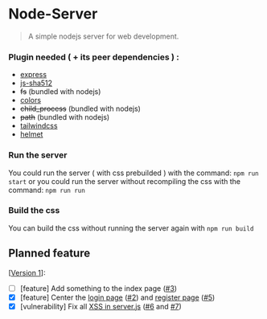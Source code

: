 # Node-Server

> A simple nodejs server for web development.

### Plugin needed ( + its peer dependencies ) :
- [express](https://www.npmjs.com/package/@nrwl/express)
- [js-sha512](https://www.npmjs.com/package/js-sha512)
- ~~fs~~ (bundled with nodejs)
- [colors](https://www.npmjs.com/package/colors)
- ~~child_process~~ (bundled with nodejs)
- ~~path~~ (bundled with nodejs)
- [tailwindcss](https://www.npmjs.com/package/tailwindcss)
- [helmet](https://www.npmjs.com/package/helmet)

### Run the server
You could run the server ( with css prebuilded ) with the command: `npm run start`
or you could run the server without recompiling the css with the command: `npm run run`

### Build the css
You can build the css without running the server again with `npm run build`

## Planned feature
\[[Version 1](https://github.com/BenCinn/Node-Server/milestone/1)\]:
- [ ] \[feature\] Add something to the index page \([#3](https://github.com/BenCinn/Node-Server/issues/3)\)
- [x] \[feature\] Center the [login page](../main/html/login.html) \([#2](https://github.com/BenCinn/Node-Server/issues/2)\) and [register page](../main/html/register.html) \([#5](https://github.com/BenCinn/Node-Server/issues/5)\)
- [x] \[vulnerability\] Fix all [XSS in server.js](../main/server.js#L68-L80) \([#6](https://github.com/BenCinn/Node-Server/issues/6) and [#7](https://github.com/BenCinn/Node-Server/issues/7)\)
